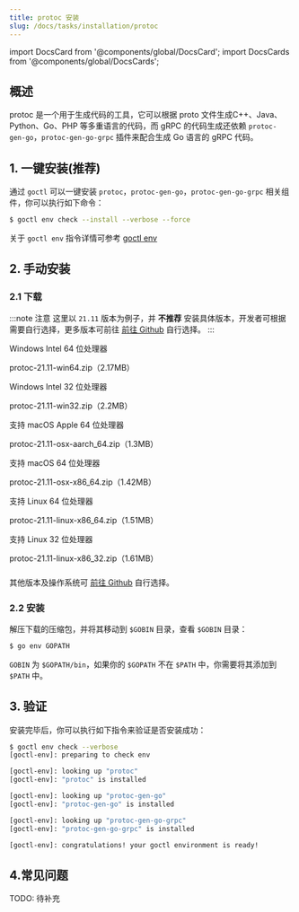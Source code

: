 ```yaml
---
title: protoc 安装
slug: /docs/tasks/installation/protoc
---
```

<!-- TODO: 插件超链 -->

import DocsCard from '@components/global/DocsCard';
import DocsCards from '@components/global/DocsCards';

## 概述

protoc 是一个用于生成代码的工具，它可以根据 proto 文件生成C++、Java、Python、Go、PHP 等多重语言的代码，而 gRPC 的代码生成还依赖 `protoc-gen-go`，`protoc-gen-go-grpc` 插件来配合生成 Go 语言的 gRPC 代码。

## 1. 一键安装(推荐)

通过 `goctl` 可以一键安装 `protoc`，`protoc-gen-go`，`protoc-gen-go-grpc` 相关组件，你可以执行如下命令：

```bash
$ goctl env check --install --verbose --force
```

关于 `goctl env` 指令详情可参考 <a href="http://localhost:3000/docs/tutorials/cli/env" target="_blank">goctl env</a>

## 2. 手动安装

### 2.1 下载

:::note 注意
这里以 `21.11` 版本为例子，并 **不推荐** 安装具体版本，开发者可根据需要自行选择，更多版本可前往 [前往 Github](https://github.com/protocolbuffers/protobuf/releases) 自行选择。
:::

<DocsCards>

<DocsCard 
header="Microsoft Windows" 
href="https://github.com/protocolbuffers/protobuf/releases/download/v21.11/protoc-21.11-win64.zip" >
    <p>Windows Intel 64 位处理器</p>
    <a>protoc-21.11-win64.zip（2.17MB）</a>
</DocsCard>

<DocsCard 
header="Microsoft Windows" 
href="https://github.com/protocolbuffers/protobuf/releases/download/v21.11/protoc-21.11-win32.zip" >
    <p>Windows Intel 32 位处理器</p>
    <a>protoc-21.11-win32.zip（2.2MB）</a>
</DocsCard>

<DocsCard 
header="Apple macOS（ARM64）" 
href="https://github.com/protocolbuffers/protobuf/releases/download/v21.11/protoc-21.11-osx-aarch_64.zip" >
    <p>支持 macOS Apple 64 位处理器</p>
    <a>protoc-21.11-osx-aarch_64.zip（1.3MB）</a>
</DocsCard>

<DocsCard 
header="Apple macOS（x86-64）" 
href="https://github.com/protocolbuffers/protobuf/releases/download/v21.11/protoc-21.11-osx-x86_64.zip" >
    <p>支持 macOS 64 位处理器</p>
    <a>protoc-21.11-osx-x86_64.zip（1.42MB）</a>
</DocsCard>

<DocsCard 
header="Linux" 
href="https://github.com/protocolbuffers/protobuf/releases/download/v21.11/protoc-21.11-linux-x86_64.zip" >
    <p>支持 Linux 64 位处理器</p>
    <a>protoc-21.11-linux-x86_64.zip（1.51MB）</a>
</DocsCard>

<DocsCard 
header="Linux" 
href="https://github.com/protocolbuffers/protobuf/releases/download/v21.11/protoc-21.11-linux-x86_32.zip" >
    <p>支持 Linux 32 位处理器</p>
    <a>protoc-21.11-linux-x86_32.zip（1.61MB）</a>
</DocsCard>

</DocsCards>

###

其他版本及操作系统可 [前往 Github](https://github.com/protocolbuffers/protobuf/releases) 自行选择。

### 2.2 安装

解压下载的压缩包，并将其移动到 `$GOBIN` 目录，查看 `$GOBIN` 目录：

```bash
$ go env GOPATH
```

`GOBIN` 为 `$GOPATH/bin`，如果你的 `$GOPATH` 不在 `$PATH` 中，你需要将其添加到 `$PATH` 中。

## 3. 验证

安装完毕后，你可以执行如下指令来验证是否安装成功：

```bash
$ goctl env check --verbose
[goctl-env]: preparing to check env

[goctl-env]: looking up "protoc"
[goctl-env]: "protoc" is installed

[goctl-env]: looking up "protoc-gen-go"
[goctl-env]: "protoc-gen-go" is installed

[goctl-env]: looking up "protoc-gen-go-grpc"
[goctl-env]: "protoc-gen-go-grpc" is installed

[goctl-env]: congratulations! your goctl environment is ready!
```

## 4.常见问题
TODO: 待补充